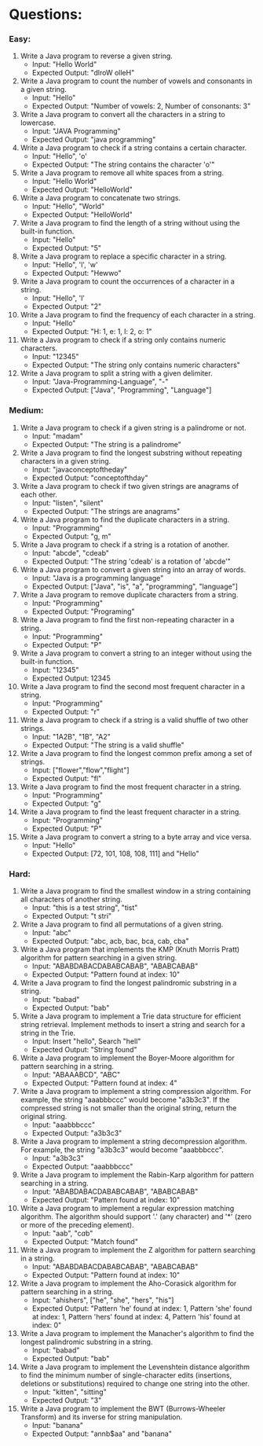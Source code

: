 # Questions:

### Easy:
1. Write a Java program to reverse a given string.
    - Input: "Hello World"
    - Expected Output: "dlroW olleH"
2. Write a Java program to count the number of vowels and consonants in a given string.
    - Input: "Hello"
    - Expected Output: "Number of vowels: 2, Number of consonants: 3"
3. Write a Java program to convert all the characters in a string to lowercase.
    - Input: "JAVA Programming"
    - Expected Output: "java programming"
4. Write a Java program to check if a string contains a certain character.
    - Input: "Hello", 'o'
    - Expected Output: "The string contains the character 'o'"
5. Write a Java program to remove all white spaces from a string.
    - Input: "Hello World"
    - Expected Output: "HelloWorld"
6. Write a Java program to concatenate two strings.
    - Input: "Hello", "World"
    - Expected Output: "HelloWorld"
7. Write a Java program to find the length of a string without using the built-in function.
    - Input: "Hello"
    - Expected Output: "5"
8. Write a Java program to replace a specific character in a string.
    - Input: "Hello", 'l', 'w'
    - Expected Output: "Hewwo"
9. Write a Java program to count the occurrences of a character in a string.
    - Input: "Hello", 'l'
    - Expected Output: "2"
10. Write a Java program to find the frequency of each character in a string.
    - Input: "Hello"
    - Expected Output: "H: 1, e: 1, l: 2, o: 1"
11. Write a Java program to check if a string only contains numeric characters.
    - Input: "12345"
    - Expected Output: "The string only contains numeric characters"
12. Write a Java program to split a string with a given delimiter.
    - Input: "Java-Programming-Language", "-"
    - Expected Output: ["Java", "Programming", "Language"]

### Medium:
1. Write a Java program to check if a given string is a palindrome or not.
    - Input: "madam"
    - Expected Output: "The string is a palindrome"
2. Write a Java program to find the longest substring without repeating characters in a given string.
    - Input: "javaconceptoftheday"
    - Expected Output: "conceptofthday"
3. Write a Java program to check if two given strings are anagrams of each other.
    - Input: "listen", "silent"
    - Expected Output: "The strings are anagrams"
4. Write a Java program to find the duplicate characters in a string.
    - Input: "Programming"
    - Expected Output: "g, m"
5. Write a Java program to check if a string is a rotation of another.
    - Input: "abcde", "cdeab"
    - Expected Output: "The string 'cdeab' is a rotation of 'abcde'"
6. Write a Java program to convert a given string into an array of words.
    - Input: "Java is a programming language"
    - Expected Output: ["Java", "is", "a", "programming", "language"]
7. Write a Java program to remove duplicate characters from a string.
    - Input: "Programming"
    - Expected Output: "Programing"
8. Write a Java program to find the first non-repeating character in a string.
    - Input: "Programming"
    - Expected Output: "P"
9. Write a Java program to convert a string to an integer without using the built-in function.
    - Input: "12345"
    - Expected Output: 12345
10. Write a Java program to find the second most frequent character in a string.
    - Input: "Programming"
    - Expected Output: "r"
11. Write a Java program to check if a string is a valid shuffle of two other strings.
    - Input: "1A2B", "1B", "A2"
    - Expected Output: "The string is a valid shuffle"
12. Write a Java program to find the longest common prefix among a set of strings.
    - Input: ["flower","flow","flight"]
    - Expected Output: "fl"
13. Write a Java program to find the most frequent character in a string.
    - Input: "Programming"
    - Expected Output: "g"
14. Write a Java program to find the least frequent character in a string.
    - Input: "Programming"
    - Expected Output: "P"
15. Write a Java program to convert a string to a byte array and vice versa.
    - Input: "Hello"
    - Expected Output: [72, 101, 108, 108, 111] and "Hello"

### Hard:
1. Write a Java program to find the smallest window in a string containing all characters of another string.
    - Input: "this is a test string", "tist"
    - Expected Output: "t stri"
2. Write a Java program to find all permutations of a given string.
    - Input: "abc"
    - Expected Output: "abc, acb, bac, bca, cab, cba"
3. Write a Java program that implements the KMP (Knuth Morris Pratt) algorithm for pattern searching in a given string.
    - Input: "ABABDABACDABABCABAB", "ABABCABAB"
    - Expected Output: "Pattern found at index: 10"
4. Write a Java program to find the longest palindromic substring in a string.
    - Input: "babad"
    - Expected Output: "bab"
5. Write a Java program to implement a Trie data structure for efficient string retrieval. Implement methods to insert a string and search for a string in the Trie.
    - Input: Insert "hello", Search "hell"
    - Expected Output: "String found"
6. Write a Java program to implement the Boyer-Moore algorithm for pattern searching in a string.
    - Input: "ABAAABCD", "ABC"
    - Expected Output: "Pattern found at index: 4"
7. Write a Java program to implement a string compression algorithm. For example, the string "aaabbbccc" would become "a3b3c3". If the compressed string is not smaller than the original string, return the original string.
    - Input: "aaabbbccc"
    - Expected Output: "a3b3c3"
8. Write a Java program to implement a string decompression algorithm. For example, the string "a3b3c3" would become "aaabbbccc".
    - Input: "a3b3c3"
    - Expected Output: "aaabbbccc"
9. Write a Java program to implement the Rabin-Karp algorithm for pattern searching in a string.
    - Input: "ABABDABACDABABCABAB", "ABABCABAB"
    - Expected Output: "Pattern found at index: 10"
10. Write a Java program to implement a regular expression matching algorithm. The algorithm should support '.' (any character) and '*' (zero or more of the preceding element).
    - Input: "aab", "c*a*b"
    - Expected Output: "Match found"
11. Write a Java program to implement the Z algorithm for pattern searching in a string.
    - Input: "ABABDABACDABABCABAB", "ABABCABAB"
    - Expected Output: "Pattern found at index: 10"
12. Write a Java program to implement the Aho-Corasick algorithm for pattern searching in a string.
    - Input: "ahishers", ["he", "she", "hers", "his"]
    - Expected Output: "Pattern 'he' found at index: 1, Pattern 'she' found at index: 1, Pattern 'hers' found at index: 4, Pattern 'his' found at index: 0"
13. Write a Java program to implement the Manacher's algorithm to find the longest palindromic substring in a string.
    - Input: "babad"
    - Expected Output: "bab"
14. Write a Java program to implement the Levenshtein distance algorithm to find the minimum number of single-character edits (insertions, deletions or substitutions) required to change one string into the other.
    - Input: "kitten", "sitting"
    - Expected Output: "3"
15. Write a Java program to implement the BWT (Burrows-Wheeler Transform) and its inverse for string manipulation.
    - Input: "banana"
    - Expected Output: "annb$aa" and "banana"